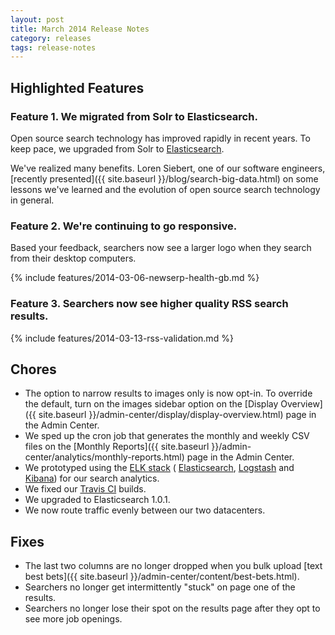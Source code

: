 ```yaml
---
layout: post
title: March 2014 Release Notes
category: releases
tags: release-notes
---
```


## Highlighted Features

### Feature 1. We migrated from Solr to Elasticsearch.

Open source search technology has improved rapidly in recent years. To keep pace, we upgraded from Solr to [Elasticsearch](http://www.elasticsearch.org/).

We've realized many benefits. Loren Siebert, one of our software engineers, [recently presented]({{ site.baseurl }}/blog/search-big-data.html) on some lessons we've learned and the evolution of open source search technology in general.

### Feature 2. We're continuing to go responsive.

Based your feedback, searchers now see a larger logo when they search from their desktop computers.

{% include features/2014-03-06-newserp-health-gb.md %}

### Feature 3. Searchers now see higher quality RSS search results.

{% include features/2014-03-13-rss-validation.md %}

## Chores

* The option to narrow results to images only is now opt-in. To override the default, turn on the images sidebar option on the [Display Overview]({{ site.baseurl }}/admin-center/display/display-overview.html) page in the Admin Center.
* We sped up the cron job that generates the monthly and weekly CSV files on the [Monthly Reports]({{ site.baseurl }}/admin-center/analytics/monthly-reports.html) page in the Admin Center.
* We prototyped using the [ELK stack](http://www.elasticsearch.org/overview/) ( [Elasticsearch](http://www.elasticsearch.org/overview/elasticsearch), [Logstash](http://www.elasticsearch.org/overview/logstash) and [Kibana](http://www.elasticsearch.org/overview/kibana)) for our search analytics.
* We fixed our [Travis CI](https://travis-ci.org/) builds.
* We upgraded to Elasticsearch 1.0.1.
* We now route traffic evenly between our two datacenters.

## Fixes

* The last two columns are no longer dropped when you bulk upload [text best bets]({{ site.baseurl }}/admin-center/content/best-bets.html).
* Searchers no longer get intermittently "stuck" on page one of the results.
* Searchers no longer lose their spot on the results page after they opt to see more job openings.
